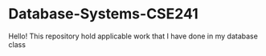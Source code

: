 # Database-Systems-CSE241
Hello!
This repository hold applicable work that I have done in my database class
